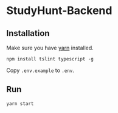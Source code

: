 # StudyHunt-Backend

## Installation

Make sure you have [yarn](https://yarnpkg.com/en/) installed.

```
npm install tslint typescript -g
```

Copy `.env.example` to `.env`.

## Run

```
yarn start
```

